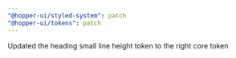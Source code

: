 ```yaml
---
"@hopper-ui/styled-system": patch
"@hopper-ui/tokens": patch
---
```


Updated the heading small line height token to the right core token
